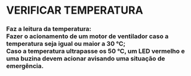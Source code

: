 <h1>VERIFICAR TEMPERATURA</h1>
<h3>Faz a leitura da temperatura: <br>
Fazer o acionamento de um motor de ventilador caso a temperatura seja igual ou maior a 30 °C;<br>
Caso a temperatura ultrapasse os 50 °C, um LED vermelho e uma buzina devem acionar avisando uma situação de emergência.
  
</h3>

